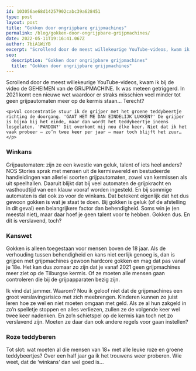 ```yaml
---
id: 103056ae68d14257902cabc39a628451
type: post
layout: post
title: "Gokken door ongrijpbare grijpmachines"
permalink: /blog/gokken-door-ongrijpbare-grijpmachines/
date: 2022-05-11T19:16:41.067Z
author: 7biA1WiYB
excerpt: "Scrollend door de meest willekeurige YouTube-videos, kwam ik bij de video de GEHEIMEN van de GRIJPMACHINE. Ik was meteen getriggerd. In 2021 komt een nieuwe wet waardoor er straks misschien veel minder tot geen grijpautomaten meer op de kermis staan… Terecht?  "
seo:
  description: "Gokken door ongrijpbare grijpmachines"
  title: "Gokken door ongrijpbare grijpmachines"
---
```

Scrollend door de meest willekeurige YouTube-videos, kwam ik bij de video de GEHEIMEN van de GRIJPMACHINE. Ik was meteen getriggerd. In 2021 komt een nieuwe wet waardoor er straks misschien veel minder tot geen grijpautomaten meer op de kermis staan… Terecht?  

    <p>Vol concentratie stuur ik de grijper met het groene teddybeertje richting de doorgang. 'GAAT HET ME DAN EINDELIJK LUKKEN?' De grijper is bíjna bij het einde, maar dan wordt het teddybeertje ineens losgelaten. 'PARDON?' Dit overkomt mij nou élke keer. Niet dat ik het vaak probeer – zo’n twee keer per jaar – maar toch blijft het zuur…</p>
<h3>Winkans</h3>
<p>Grijpautomaten: zijn ze een kwestie van geluk, talent of iets heel anders? NOS Stories sprak met mensen uit de kermiswereld en bestudeerde handleidingen van allerlei soorten grijpautomaten, zowel van kermissen als uit speelhallen. Daaruit blijkt dat bij veel automaten de grijpkracht en vasthoudtijd van een klauw vooraf worden ingesteld. En bij sommige automaten is dat ook zo voor de winkans. Dat betekent eigenlijk dat het dus gewoon gokken is wat je staat te doen. Bij gokken is geluk (of de afstelling in dit geval) een belangrijkere factor dan behendigheid. Soms win je (en meestal niet), maar daar hoef je geen talent voor te hebben. Gokken dus. En dit is verslavend, toch?</p>
<h3>Kanswet</h3>
<p>Gokken is alleen toegestaan voor mensen boven de 18 jaar. Als de verhouding tussen behendigheid en kans niet eerlijk genoeg is, dan is grijpen met grijpmachines gewoon hardcore gokken en mag dat pas vanaf je 18e. Het kan dus zomaar zo zijn dat je vanaf 2021 geen grijpmachines meer ziet op de Tilburgse kermis. Of ze moeten alle mensen gaan controleren die bij de grijpapparaten bezig zijn.</p>
<p>Ik vind dat jammer. Waarom? Nou ik geloof niet dat de grijpmachines een groot verslavingsrisico met zich meebrengen. Kinderen kunnen zo juist leren hoe ze wel en niet moeten omgaan met geld. Als ze al hun zakgeld in zo’n spelletje stoppen en alles verliezen, zullen ze de volgende keer wel twee keer nadenken. En zo’n schietspel op de kermis kan toch net zo verslavend zijn. Moeten ze daar dan ook andere regels voor gaan instellen?</p>
<h3>Roze teddyberen</h3>
<p>Tot slot: wat moeten al die mensen van 18+ met alle leuke roze en groene teddybeertjes? Over een half jaar ga ik het trouwens weer proberen. Wie weet, dat de ‘winkans’ dan wel goed is…</p>  
